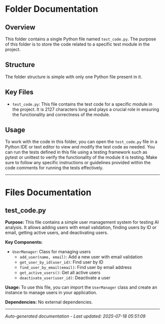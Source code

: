 # Folder Documentation

## Overview
This folder contains a single Python file named `test_code.py`. The purpose of this folder is to store the code related to a specific test module in the project.

## Structure
The folder structure is simple with only one Python file present in it.

## Key Files
- `test_code.py`: This file contains the test code for a specific module in the project. It is 2127 characters long and plays a crucial role in ensuring the functionality and correctness of the module.

## Usage
To work with the code in this folder, you can open the `test_code.py` file in a Python IDE or text editor to view and modify the test code as needed. You can run the tests defined in this file using a testing framework such as pytest or unittest to verify the functionality of the module it is testing. Make sure to follow any specific instructions or guidelines provided within the code comments for running the tests effectively.

---

# Files Documentation

## test_code.py

**Purpose:** This file contains a simple user management system for testing AI analysis. It allows adding users with email validation, finding users by ID or email, getting active users, and deactivating users.

**Key Components:**
- `UserManager`: Class for managing users
  - `add_user(name, email)`: Add a new user with email validation
  - `get_user_by_id(user_id)`: Find user by ID
  - `find_user_by_email(email)`: Find user by email address
  - `get_active_users()`: Get all active users
  - `deactivate_user(user_id)`: Deactivate a user

**Usage:** To use this file, you can import the `UserManager` class and create an instance to manage users in your application.

**Dependencies:** No external dependencies.

---
*Auto-generated documentation - Last updated: 2025-07-18 05:51:09*
